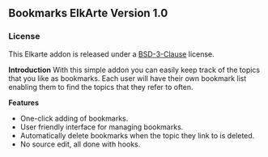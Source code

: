## Bookmarks ElkArte Version 1.0

### License
This Elkarte addon is released under a [BSD-3-Clause](http://opensource.org/licenses/BSD-3-Clause) license.

**Introduction**
With this simple addon you can easily keep track of the topics that you like as bookmarks.  Each user will have their own bookmark list enabling them to find the topics that they refer to often.

**Features**
 - One-click adding of bookmarks.
 - User friendly interface for managing bookmarks.
 - Automatically delete bookmarks when the topic they link to is deleted.
 - No source edit, all done with hooks.